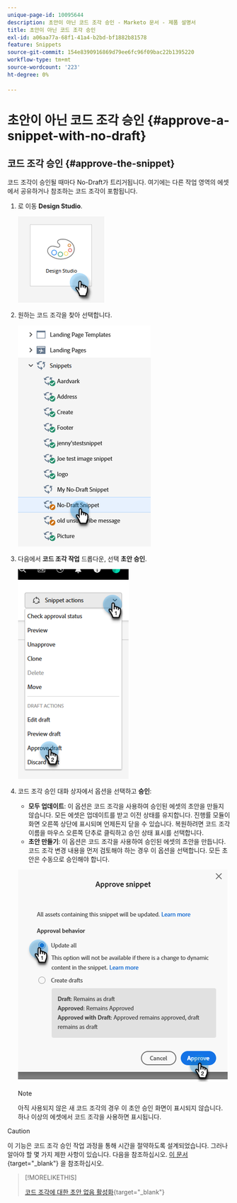 ```yaml
---
unique-page-id: 10095644
description: 초안이 아닌 코드 조각 승인 - Marketo 문서 - 제품 설명서
title: 초안이 아닌 코드 조각 승인
exl-id: a06aa77a-68f1-41a4-b2bd-bf1882b81578
feature: Snippets
source-git-commit: 154e8390916869d79ee6fc96f09bac22b1395220
workflow-type: tm+mt
source-wordcount: '223'
ht-degree: 0%

---
```


# 초안이 아닌 코드 조각 승인 {#approve-a-snippet-with-no-draft}

## 코드 조각 승인 {#approve-the-snippet}

코드 조각이 승인될 때마다 No-Draft가 트리거됩니다. 여기에는 다른 작업 영역의 에셋에서 공유하거나 참조하는 코드 조각이 포함됩니다.

1. 로 이동 **Design Studio**.

   ![](assets/approve-the-snippet-1.png)

1. 원하는 코드 조각을 찾아 선택합니다.

   ![](assets/approve-the-snippet-2.png)

1. 다음에서 **코드 조각 작업** 드롭다운, 선택 **초안 승인**.

   ![](assets/approve-the-snippet-3.png)

1. 코드 조각 승인 대화 상자에서 옵션을 선택하고 **승인**:

   * **모두 업데이트**: 이 옵션은 코드 조각을 사용하여 승인된 에셋의 초안을 만들지 않습니다. 모든 에셋은 업데이트를 받고 이전 상태를 유지합니다. 진행률 모듈이 화면 오른쪽 상단에 표시되며 언제든지 닫을 수 있습니다. 복원하려면 코드 조각 이름을 마우스 오른쪽 단추로 클릭하고 승인 상태 표시를 선택합니다.
   * **초안 만들기**: 이 옵션은 코드 조각을 사용하여 승인된 에셋의 초안을 만듭니다. 코드 조각 변경 내용을 먼저 검토해야 하는 경우 이 옵션을 선택합니다. 모든 초안은 수동으로 승인해야 합니다.

   ![](assets/approve-the-snippet-4.png)

   >[!NOTE]
   >
   >아직 사용되지 않은 새 코드 조각의 경우 이 초안 승인 화면이 표시되지 않습니다. 하나 이상의 에셋에서 코드 조각을 사용하면 표시됩니다.

>[!CAUTION]
>
>이 기능은 코드 조각 승인 작업 과정을 통해 시간을 절약하도록 설계되었습니다. 그러나 알아야 할 몇 가지 제한 사항이 있습니다. 다음을 참조하십시오. [이 문서](https://nation.marketo.com/t5/knowledgebase/no-draft-snippet-limitations-and-troubleshooting/ta-p/300799){target="_blank"} 을 참조하십시오.

>[!MORELIKETHIS]
>
>[코드 조각에 대한 초안 없음 활성화](/help/marketo/product-docs/administration/users-and-roles/enable-no-draft-for-snippets.md){target="_blank"}

